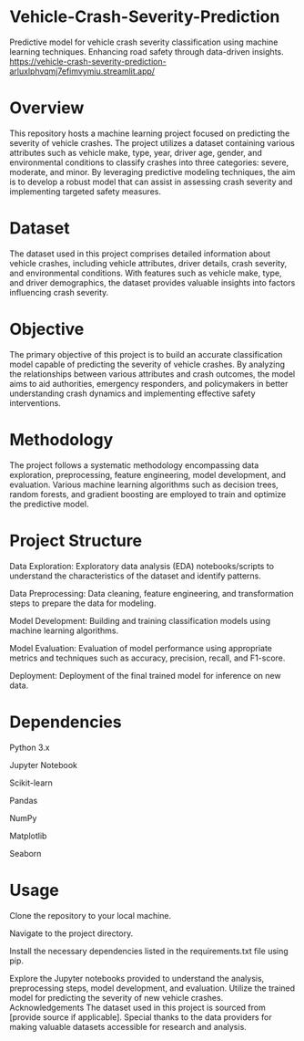 # Vehicle-Crash-Severity-Prediction
Predictive model for vehicle crash severity classification using machine learning techniques. Enhancing road safety through data-driven insights.
 https://vehicle-crash-severity-prediction-arluxlphvqmj7efimvymiu.streamlit.app/

# Overview

This repository hosts a machine learning project focused on predicting the severity of vehicle crashes. The project utilizes a dataset containing various attributes such as vehicle make, type, year, driver age, gender, and environmental conditions to classify crashes into three categories: severe, moderate, and minor. By leveraging predictive modeling techniques, the aim is to develop a robust model that can assist in assessing crash severity and implementing targeted safety measures.

# Dataset
The dataset used in this project comprises detailed information about vehicle crashes, including vehicle attributes, driver details, crash severity, and environmental conditions. With features such as vehicle make, type, and driver demographics, the dataset provides valuable insights into factors influencing crash severity.

# Objective
The primary objective of this project is to build an accurate classification model capable of predicting the severity of vehicle crashes. By analyzing the relationships between various attributes and crash outcomes, the model aims to aid authorities, emergency responders, and policymakers in better understanding crash dynamics and implementing effective safety interventions.

# Methodology
The project follows a systematic methodology encompassing data exploration, preprocessing, feature engineering, model development, and evaluation. Various machine learning algorithms such as decision trees, random forests, and gradient boosting are employed to train and optimize the predictive model.

# Project Structure
Data Exploration: Exploratory data analysis (EDA) notebooks/scripts to understand the characteristics of the dataset and identify patterns.

Data Preprocessing: Data cleaning, feature engineering, and transformation steps to prepare the data for modeling.

Model Development: Building and training classification models using machine learning algorithms.

Model Evaluation: Evaluation of model performance using appropriate metrics and techniques such as accuracy, precision, recall, and F1-score.

Deployment: Deployment of the final trained model for inference on new data.

# Dependencies
Python 3.x

Jupyter Notebook

Scikit-learn

Pandas

NumPy

Matplotlib

Seaborn

# Usage
Clone the repository to your local machine.

Navigate to the project directory.

Install the necessary dependencies listed in the requirements.txt file using pip.

Explore the Jupyter notebooks provided to understand the analysis, preprocessing steps, model development, and evaluation.
Utilize the trained model for predicting the severity of new vehicle crashes.
Acknowledgements
The dataset used in this project is sourced from [provide source if applicable]. Special thanks to the data providers for making valuable datasets accessible for research and analysis.
